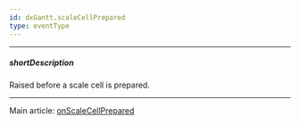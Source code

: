 ```yaml
---
id: dxGantt.scaleCellPrepared
type: eventType
---
```

---
##### shortDescription
Raised before a scale cell is prepared.

---
Main article: [onScaleCellPrepared](/Documentation/ApiReference/UI_Components/dxGantt/Configuration/#onScaleCellPrepared)